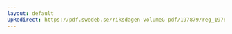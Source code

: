 ```yaml
---
layout: default
UpRedirect: https://pdf.swedeb.se/riksdagen-volumeG-pdf/197879/reg_197879__reg_02/reg_197879__reg_02_0145.pdf
---
```

